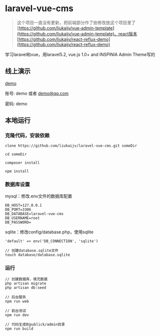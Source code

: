 # laravel-vue-cms

> 这个项目一直没有更新，把前端部分作了些修改放这个项目里了[https://github.com/liukaijv/vue-admin-template](https://github.com/liukaijv/vue-admin-template)。react版本[https://github.com/liukaijv/react-reflux-demo](https://github.com/liukaijv/react-reflux-demo)

学习laravel和vue，用laravel5.2, vue.js 1.0+ and INSPINIA Admin Theme写的

## 线上演示

[demo](http://115.28.223.2:8765/admin/ "demo")

账号: demo 或者 demo@qq.com

密码: demo

## 本地运行

### 克隆代码，安装依赖

```
clone https://github.com/liukaijv/laravel-vue-cms.git someDir

cd someDir

composer install

npm install

```

### 数据库设置

mysql：修改.env文件的数据库配置

```
DB_HOST=127.0.0.1
DB_PORT=3306
DB_DATABASE=laravel-vue-cms
DB_USERNAME=root
DB_PASSWORD=

```

sqlite：修改config/database.php，使用sqlite

```
'default' => env('DB_CONNECTION', 'sqlite')

// 创建database.sqlite文件
touch database/database.sqlite

```


### 运行

```
// 创建数据库，填充数据
php artisan migrate
php artisan db:seed

// 后台服务
npm run web

// 前台测试
npm run dev

// 代码生成到publick/admin目录
npm run build

```

